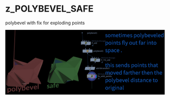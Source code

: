 # z_POLYBEVEL_SAFE

polybevel with fix for exploding points

![z_POLYBEVEL_SAFE](https://raw.githubusercontent.com/CorvaeOboro/zenv/master/hip/z_POLYBEVEL_SAFE/z_POLYBEVEL_SAFE.jpg?raw=true "z_POLYBEVEL_SAFE")
